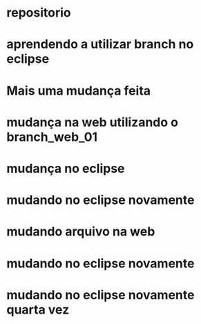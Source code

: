 # repositorio
# aprendendo a utilizar branch no eclipse
# Mais uma mudança feita
# mudança na web utilizando o branch_web_01
# mudança no eclipse
# mudando no eclipse novamente
# mudando arquivo na web
# mudando no eclipse novamente
# mudando no eclipse novamente quarta vez